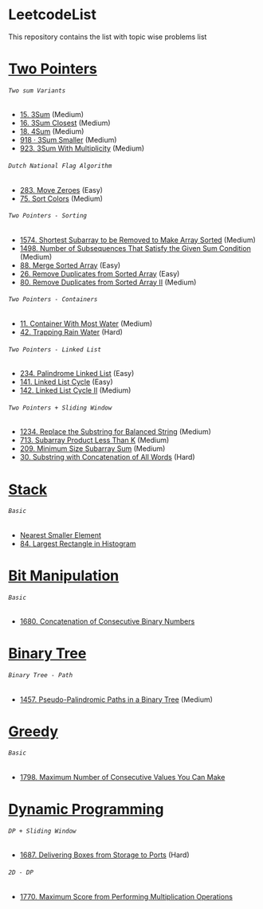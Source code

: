 # LeetcodeList
This repository contains the list with topic wise problems list


# [Two Pointers](https://leetcode.com/tag/two-pointers/)
###### ``Two sum Variants`` 
- [15. 3Sum](https://leetcode.com/problems/3sum)  (Medium) 
- [16. 3Sum Closest](https://leetcode.com/problems/3sum-closest/) (Medium) 
- [18. 4Sum](https://leetcode.com/problems/4sum/) (Medium) 
- [918 · 3Sum Smaller](https://www.lintcode.com/problem/918/description) (Medium) 
- [923. 3Sum With Multiplicity](https://leetcode.com/problems/3sum-with-multiplicity/) (Medium) 
###### ``Dutch National Flag Algorithm``
- [283. Move Zeroes](https://leetcode.com/problems/move-zeroes/) (Easy)
- [75. Sort Colors](https://leetcode.com/problems/sort-colors/)  (Medium)  
###### ``Two Pointers - Sorting`` 
- [1574. Shortest Subarray to be Removed to Make Array Sorted](https://leetcode.com/problems/shortest-subarray-to-be-removed-to-make-array-sorted/) (Medium)
- [1498. Number of Subsequences That Satisfy the Given Sum Condition](https://leetcode.com/problems/number-of-subsequences-that-satisfy-the-given-sum-condition/) (Medium)
- [88. Merge Sorted Array](https://leetcode.com/problems/merge-sorted-array/) (Easy)
- [26. Remove Duplicates from Sorted Array](https://leetcode.com/problems/remove-duplicates-from-sorted-array/) (Easy)
- [80. Remove Duplicates from Sorted Array II](https://leetcode.com/problems/remove-duplicates-from-sorted-array-ii/) (Medium)
###### ``Two Pointers - Containers``
- [11. Container With Most Water](https://leetcode.com/problems/sort-colors/)  (Medium) 
- [42. Trapping Rain Water](https://leetcode.com/problems/trapping-rain-water/) (Hard) 
###### ``Two Pointers - Linked List``
- [234. Palindrome Linked List](https://leetcode.com/problems/palindrome-linked-list/) (Easy)
- [141. Linked List Cycle](https://leetcode.com/problems/linked-list-cycle/) (Easy)
- [142. Linked List Cycle II](https://leetcode.com/problems/linked-list-cycle-ii/) (Medium) 
###### ``Two Pointers + Sliding Window``
- [1234. Replace the Substring for Balanced String](https://leetcode.com/problems/replace-the-substring-for-balanced-string/) (Medium)
- [713. Subarray Product Less Than K](https://leetcode.com/problems/subarray-product-less-than-k/) (Medium)
- [209. Minimum Size Subarray Sum](https://leetcode.com/problems/minimum-size-subarray-sum/) (Medium)
- [30. Substring with Concatenation of All Words]() (Hard)

# [Stack](https://leetcode.com/tag/stack/)
###### ``Basic``
- [Nearest Smaller Element](https://www.interviewbit.com/problems/nearest-smaller-element/) 
- [84. Largest Rectangle in Histogram](https://leetcode.com/problems/largest-rectangle-in-histogram/)

# [Bit Manipulation](https://leetcode.com/tag/bit-manipulation/)
###### ``Basic``
- [1680. Concatenation of Consecutive Binary Numbers](https://leetcode.com/problems/concatenation-of-consecutive-binary-numbers/)


# [Binary Tree](https://leetcode.com/tag/binary-tree/)

###### ``Binary Tree - Path``
- [1457. Pseudo-Palindromic Paths in a Binary Tree](https://leetcode.com/problems/pseudo-palindromic-paths-in-a-binary-tree/) (Medium)

# [Greedy](https://leetcode.com/tag/greedy/)
###### ``Basic``
- [1798. Maximum Number of Consecutive Values You Can Make](https://leetcode.com/problems/maximum-number-of-consecutive-values-you-can-make/)

# [Dynamic Programming](https://leetcode.com/tag/dynamic-programming/)
###### ``DP + Sliding Window``
- [1687. Delivering Boxes from Storage to Ports](https://leetcode.com/problems/delivering-boxes-from-storage-to-ports/) (Hard)
###### ``2D - DP``
- [1770. Maximum Score from Performing Multiplication Operations](https://leetcode.com/problems/maximum-score-from-performing-multiplication-operations/)
